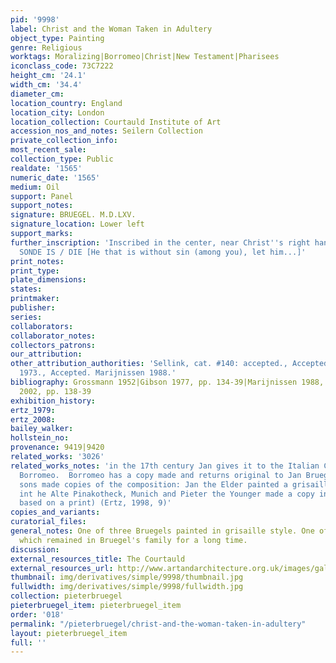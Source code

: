 ```yaml
---
pid: '9998'
label: Christ and the Woman Taken in Adultery
object_type: Painting
genre: Religious
worktags: Moralizing|Borromeo|Christ|New Testament|Pharisees
iconclass_code: 73C7222
height_cm: '24.1'
width_cm: '34.4'
diameter_cm:
location_country: England
location_city: London
location_collection: Courtauld Institute of Art
accession_nos_and_notes: Seilern Collection
private_collection_info:
most_recent_sale:
collection_type: Public
realdate: '1565'
numeric_date: '1565'
medium: Oil
support: Panel
support_notes:
signature: BRUEGEL. M.D.LXV.
signature_location: Lower left
support_marks:
further_inscription: 'Inscribed in the center, near Christ''s right hand: DIE SONDER
  SONDE IS / DIE [He that is without sin (among you), let him...]'
print_notes:
print_type:
plate_dimensions:
states:
printmaker:
publisher:
series:
collaborators:
collaborator_notes:
collectors_patrons:
our_attribution:
other_attribution_authorities: 'Sellink, cat. #140: accepted., Accepted. Grossmann
  1973., Accepted. Marijnissen 1988.'
bibliography: Grossmann 1952|Gibson 1977, pp. 134-39|Marijnissen 1988, pp. 288-89|Roberts-Jones
  2002, pp. 138-39
exhibition_history:
ertz_1979:
ertz_2008:
bailey_walker:
hollstein_no:
provenance: 9419|9420
related_works: '3026'
related_works_notes: 'in the 17th century Jan gives it to the Italian Cardinal Federico
  Borromeo.  Borromeo has a copy made and returns original to Jan Brueghel.  Both
  sons made copies of the composition: Jan the Elder painted a grisaille copy now
  int he Alte Pinakotheck, Munich and Pieter the Younger made a copy in color (maybe
  based on a print) (Ertz, 1998, 9)'
copies_and_variants:
curatorial_files:
general_notes: One of three Bruegels painted in grisaille style. One of the few paintings
  which remained in Bruegel's family for a long time.
discussion:
external_resources_title: The Courtauld
external_resources_url: http://www.artandarchitecture.org.uk/images/gallery/2edc26bc.html
thumbnail: img/derivatives/simple/9998/thumbnail.jpg
fullwidth: img/derivatives/simple/9998/fullwidth.jpg
collection: pieterbruegel
pieterbruegel_item: pieterbruegel_item
order: '018'
permalink: "/pieterbruegel/christ-and-the-woman-taken-in-adultery"
layout: pieterbruegel_item
full: ''
---
```

